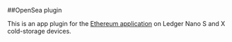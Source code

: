 ##OpenSea plugin

This is an app plugin for the [Ethereum application](https://github.com/LedgerHQ/app-ethereum) on Ledger Nano S and X cold-storage devices.
